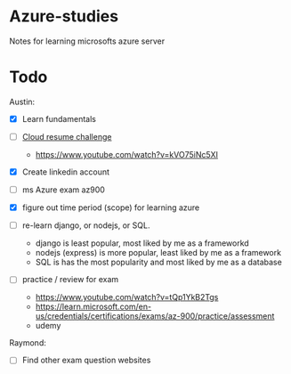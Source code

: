 # Azure-studies
Notes for learning microsofts azure server

# Todo

Austin: 

- [x] Learn fundamentals

- [ ] [Cloud resume challenge](https://cloudresumechallenge.dev/docs/the-challenge/)
    * https://www.youtube.com/watch?v=kVO75iNc5XI

- [x] Create linkedin account

- [ ] ms Azure exam az900

- [x] figure out time period (scope) for learning azure

- [ ] re-learn django, or nodejs, or SQL.
    * django is least popular, most liked by me as a frameworkd
    * nodejs (express) is more popular, least liked by me as a framework
    * SQL is has the most popularity and most liked by me as a database

- [ ] practice / review for exam
    * https://www.youtube.com/watch?v=tQp1YkB2Tgs
    * https://learn.microsoft.com/en-us/credentials/certifications/exams/az-900/practice/assessment
    * udemy

Raymond:

- [ ] Find other exam question websites

